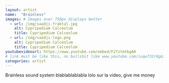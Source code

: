 ```yaml
---
layout: artist
name:  "Brainless"
images: # Images over 750px displays better
  - url: /img/saadji-fraktal.jpg
    alt: Cypripedium Calceolum
    title: Cypripedium Calceolum
  - url: /img/saadji-logo.png
    alt: Cypripedium Calceolum
    title: Cypripedium Calceolum
youtubevideourl: https://www.youtube.com/embed/F27ztmtbgA0
# link must be like this, no bullshit like www.youtube.com/iuqw732r8g&feature=share
categories: artist
---
```


Brainless sound system blablablablabla
lolo sur la video, give me money

